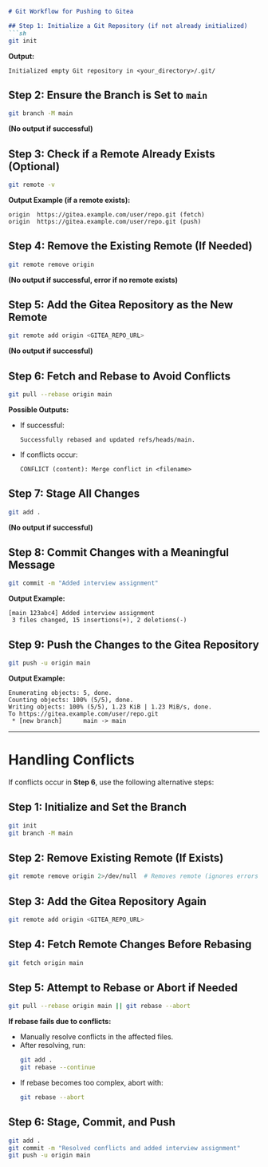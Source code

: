 
```md
# Git Workflow for Pushing to Gitea

## Step 1: Initialize a Git Repository (if not already initialized)
```sh
git init
```
**Output:**
```
Initialized empty Git repository in <your_directory>/.git/
```

## Step 2: Ensure the Branch is Set to `main`
```sh
git branch -M main
```
**(No output if successful)**

## Step 3: Check if a Remote Already Exists (Optional)
```sh
git remote -v
```
**Output Example (if a remote exists):**
```
origin  https://gitea.example.com/user/repo.git (fetch)
origin  https://gitea.example.com/user/repo.git (push)
```

## Step 4: Remove the Existing Remote (If Needed)
```sh
git remote remove origin
```
**(No output if successful, error if no remote exists)**

## Step 5: Add the Gitea Repository as the New Remote
```sh
git remote add origin <GITEA_REPO_URL>
```
**(No output if successful)**

## Step 6: Fetch and Rebase to Avoid Conflicts
```sh
git pull --rebase origin main
```
**Possible Outputs:**
- If successful:
  ```
  Successfully rebased and updated refs/heads/main.
  ```
- If conflicts occur:
  ```
  CONFLICT (content): Merge conflict in <filename>
  ```

## Step 7: Stage All Changes
```sh
git add .
```
**(No output if successful)**

## Step 8: Commit Changes with a Meaningful Message
```sh
git commit -m "Added interview assignment"
```
**Output Example:**
```
[main 123abc4] Added interview assignment
 3 files changed, 15 insertions(+), 2 deletions(-)
```

## Step 9: Push the Changes to the Gitea Repository
```sh
git push -u origin main
```
**Output Example:**
```
Enumerating objects: 5, done.
Counting objects: 100% (5/5), done.
Writing objects: 100% (5/5), 1.23 KiB | 1.23 MiB/s, done.
To https://gitea.example.com/user/repo.git
 * [new branch]      main -> main
```

---

# Handling Conflicts

If conflicts occur in **Step 6**, use the following alternative steps:

## Step 1: Initialize and Set the Branch
```sh
git init
git branch -M main
```

## Step 2: Remove Existing Remote (If Exists)
```sh
git remote remove origin 2>/dev/null  # Removes remote (ignores errors if not present)
```

## Step 3: Add the Gitea Repository Again
```sh
git remote add origin <GITEA_REPO_URL>
```

## Step 4: Fetch Remote Changes Before Rebasing
```sh
git fetch origin main
```

## Step 5: Attempt to Rebase or Abort if Needed
```sh
git pull --rebase origin main || git rebase --abort
```
**If rebase fails due to conflicts:**
- Manually resolve conflicts in the affected files.
- After resolving, run:
  ```sh
  git add .
  git rebase --continue
  ```
- If rebase becomes too complex, abort with:
  ```sh
  git rebase --abort
  ```

## Step 6: Stage, Commit, and Push
```sh
git add .
git commit -m "Resolved conflicts and added interview assignment"
git push -u origin main
```
```